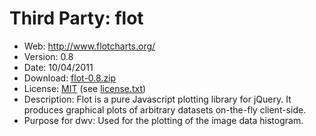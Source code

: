 Third Party: flot
=================

* Web: http://www.flotcharts.org/
* Version: 0.8
* Date: 10/04/2011
* Download: [flot-0.8.zip](http://www.flotcharts.org/downloads/flot-0.8.0.zip)
* License: [MIT](http://www.opensource.org/licenses/mit-license.php)
  (see [license.txt](/ivmartel/dwv/blob/master/ext/flot/license.txt)) 
* Description: Flot is a pure Javascript plotting library for jQuery. 
  It produces graphical plots of arbitrary datasets on-the-fly 
  client-side. 
* Purpose for dwv: Used for the plotting of the image data histogram.
 